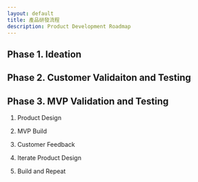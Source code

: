 ```yaml
---
layout: default
title: 產品研發流程
description: Product Development Roadmap
---
```


## Phase 1. Ideation

## Phase 2. Customer Validaiton and Testing

## Phase 3. MVP Validation and Testing

1. Product Design

2. MVP Build

3. Customer Feedback

4. Iterate Product Design

5. Build and Repeat